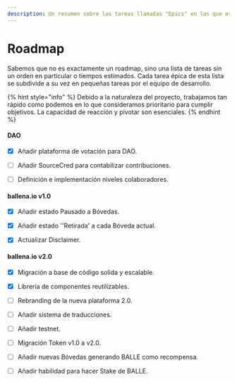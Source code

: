```yaml
---
description: Un resumen sobre las tareas llamadas "Epics" en las que estamos trabajando
---
```


# Roadmap

Sabemos que no es exactamente un roadmap, sino una lista de tareas sin un orden en particular o tiempos estimados. Cada tarea épica de esta lista se subdivide a su vez en pequeñas tareas por el equipo de desarrollo.

{% hint style="info" %}
Debido a la naturaleza del proyecto, trabajamos tan rápido como podemos en lo que consideramos prioritario para cumplir objetivos. La capacidad de reacción y pivotar son esenciales.
{% endhint %}

#### DAO

* [x] Añadir plataforma de votación para DAO.
* [ ] Añadir SourceCred para contabilizar contribuciones.
* [ ] Definición e implementación niveles colaboradores.



#### ballena.io v1.0

* [x] Añadir estado Pausado a Bóvedas.
* [x] Añadir estado ''Retirada' a cada Bóveda actual.
* [x] Actualizar Disclaimer.



#### ballena.io v2.0

* [x] Migración a base de código solida y escalable.
* [x] Librería de componentes reutilizables.
* [ ] Rebranding de la nueva plataforma 2.0.
* [ ] Añadir sistema de traducciones.
* [ ] Añadir testnet.
* [ ] Migración Token v1.0 a v2.0.
* [ ] Añadir nuevas Bóvedas generando BALLE como recompensa.
* [ ] Añadir habilidad para hacer Stake de BALLE.





